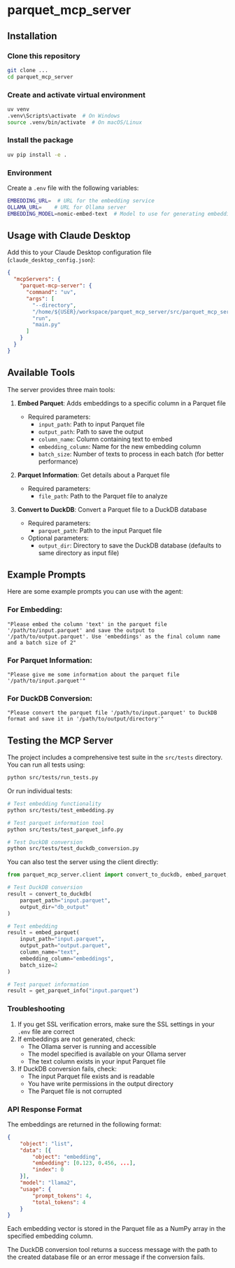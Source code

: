 # parquet_mcp_server

## Installation

### Clone this repository

```bash
git clone ...
cd parquet_mcp_server
```

### Create and activate virtual environment

```bash
uv venv
.venv\Scripts\activate  # On Windows
source .venv/bin/activate  # On macOS/Linux
```

### Install the package

```bash
uv pip install -e .
```

### Environment

Create a `.env` file with the following variables:

```bash
EMBEDDING_URL=  # URL for the embedding service
OLLAMA_URL=    # URL for Ollama server
EMBEDDING_MODEL=nomic-embed-text  # Model to use for generating embeddings
```

## Usage with Claude Desktop

Add this to your Claude Desktop configuration file (`claude_desktop_config.json`):

```json
{
  "mcpServers": {
    "parquet-mcp-server": {
      "command": "uv",
      "args": [
        "--directory",
        "/home/${USER}/workspace/parquet_mcp_server/src/parquet_mcp_server",
        "run",
        "main.py"
      ]
    }
  }
}
```

## Available Tools

The server provides three main tools:

1. **Embed Parquet**: Adds embeddings to a specific column in a Parquet file
   - Required parameters:
     - `input_path`: Path to input Parquet file
     - `output_path`: Path to save the output
     - `column_name`: Column containing text to embed
     - `embedding_column`: Name for the new embedding column
     - `batch_size`: Number of texts to process in each batch (for better performance)

2. **Parquet Information**: Get details about a Parquet file
   - Required parameters:
     - `file_path`: Path to the Parquet file to analyze

3. **Convert to DuckDB**: Convert a Parquet file to a DuckDB database
   - Required parameters:
     - `parquet_path`: Path to the input Parquet file
   - Optional parameters:
     - `output_dir`: Directory to save the DuckDB database (defaults to same directory as input file)

## Example Prompts

Here are some example prompts you can use with the agent:

### For Embedding:
```
"Please embed the column 'text' in the parquet file '/path/to/input.parquet' and save the output to '/path/to/output.parquet'. Use 'embeddings' as the final column name and a batch size of 2"
```

### For Parquet Information:
```
"Please give me some information about the parquet file '/path/to/input.parquet'"
```

### For DuckDB Conversion:
```
"Please convert the parquet file '/path/to/input.parquet' to DuckDB format and save it in '/path/to/output/directory'"
```

## Testing the MCP Server

The project includes a comprehensive test suite in the `src/tests` directory. You can run all tests using:

```bash
python src/tests/run_tests.py
```

Or run individual tests:

```bash
# Test embedding functionality
python src/tests/test_embedding.py

# Test parquet information tool
python src/tests/test_parquet_info.py

# Test DuckDB conversion
python src/tests/test_duckdb_conversion.py
```

You can also test the server using the client directly:

```python
from parquet_mcp_server.client import convert_to_duckdb, embed_parquet, get_parquet_info

# Test DuckDB conversion
result = convert_to_duckdb(
    parquet_path="input.parquet",
    output_dir="db_output"
)

# Test embedding
result = embed_parquet(
    input_path="input.parquet",
    output_path="output.parquet",
    column_name="text",
    embedding_column="embeddings",
    batch_size=2
)

# Test parquet information
result = get_parquet_info("input.parquet")
```

### Troubleshooting

1. If you get SSL verification errors, make sure the SSL settings in your `.env` file are correct
2. If embeddings are not generated, check:
   - The Ollama server is running and accessible
   - The model specified is available on your Ollama server
   - The text column exists in your input Parquet file
3. If DuckDB conversion fails, check:
   - The input Parquet file exists and is readable
   - You have write permissions in the output directory
   - The Parquet file is not corrupted

### API Response Format

The embeddings are returned in the following format:

```json
{
    "object": "list",
    "data": [{
        "object": "embedding",
        "embedding": [0.123, 0.456, ...],
        "index": 0
    }],
    "model": "llama2",
    "usage": {
        "prompt_tokens": 4,
        "total_tokens": 4
    }
}
```

Each embedding vector is stored in the Parquet file as a NumPy array in the specified embedding column.

The DuckDB conversion tool returns a success message with the path to the created database file or an error message if the conversion fails.
